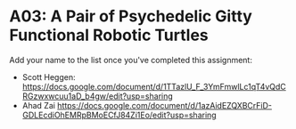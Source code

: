 # A03: A Pair of Psychedelic Gitty Functional Robotic Turtles

Add your name to the list once you've completed this assignment:

- Scott Heggen: https://docs.google.com/document/d/1TTazlU_F_3YmFmwlLc1qT4vQdCRGzwxwcuu1aD_b4gw/edit?usp=sharing
- Ahad Zai https://docs.google.com/document/d/1azAidEZQXBCrFiD-GDLEcdiOhEMRpBMoECfJ84Zi1Eo/edit?usp=sharing
